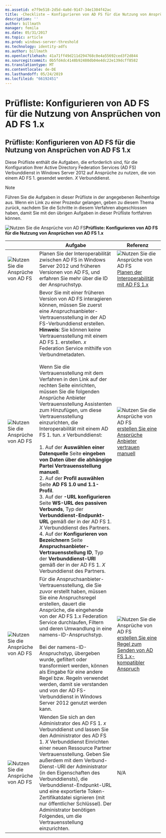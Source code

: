 ```yaml
---
ms.assetid: e7f9e518-2d5d-4a0d-9147-34e1304f42ac
title: -Checkliste – Konfigurieren von AD FS für die Nutzung von Ansprüchen von AD FS 1.x
description: ''
author: billmath
manager: femila
ms.date: 05/31/2017
ms.topic: article
ms.prod: windows-server-threshold
ms.technology: identity-adfs
ms.author: billmath
ms.openlocfilehash: 41a71ff49d211d294768c0e4a55692ced3f2d844
ms.sourcegitcommit: 0b5fd4dc4148b92480db04e4dc22e139dcff8582
ms.translationtype: MT
ms.contentlocale: de-DE
ms.lasthandoff: 05/24/2019
ms.locfileid: "66192451"
---
```

# <a name="checklist-configuring-ad-fs--to-consume-claims-from-ad-fs-1x"></a>Prüfliste: Konfigurieren von AD FS für die Nutzung von Ansprüchen von AD FS 1.x

  
## <a name="checklist-configuring-ad-fs-to-consume-claims-from-adfs1x"></a>Prüfliste: Konfigurieren von AD FS für die Nutzung von Ansprüchen von AD FS 1.x  
Diese Prüfliste enthält die Aufgaben, die erforderlich sind, für die Konfiguration Ihrer Active Directory Federation Services \(AD FS\) Verbunddienst in Windows Server 2012 auf Ansprüche zu nutzen, die von einem AD FS 1. gesendet werden. *X* Verbunddienst.  
  
> [!NOTE]  
> Führen Sie die Aufgaben in dieser Prüfliste in der angegebenen Reihenfolge aus. Wenn ein Link zu einer Prozedur gelangen, geben zu diesem Thema zurück, nachdem Sie die Schritte in diesem Verfahren abgeschlossen haben, damit Sie mit den übrigen Aufgaben in dieser Prüfliste fortfahren können.  
  
![Nutzen Sie die Ansprüche von AD FS](media/2b05dce3-938f-4168-9b8f-1f4398cbdb9b.gif)**Prüfliste: Konfigurieren von AD FS für die Nutzung von Ansprüchen von AD FS 1.x**  
  
||Aufgabe|Referenz|  
|-|--------|-------------|  
|![Nutzen Sie die Ansprüche von AD FS](media/icon_checkboxo.gif)|Planen Sie der Interoperabilität zwischen AD FS in Windows Server 2012 und früheren Versionen von AD FS, und erfahren Sie mehr über die ID der Anspruchstyp.|![Nutzen Sie die Ansprüche von AD FS](media/faa393df-4856-4431-9eda-4f4e5be72a90.gif)[Planen der Interoperabilität mit AD FS 1.x](https://technet.microsoft.com/library/ff678040.aspx)|  
|![Nutzen Sie die Ansprüche von AD FS](media/icon_checkboxo.gif)|Bevor Sie mit einer früheren Version von AD FS interagieren können, müssen Sie zuerst eine Anspruchsanbieter-Vertrauensstellung in der AD FS-Verbunddienst erstellen. **Hinweis**: Sie können keine Vertrauensstellung mit einem AD FS 1. erstellen. *x* Federation Service mithilfe von Verbundmetadaten.<br /><br />Wenn Sie die Vertrauensstellung mit dem Verfahren in den Link auf der rechten Seite einrichten, müssen Sie die folgenden Ansprüche Anbieter Vertrauensstellung Assistenten zum Hinzufügen, um diese Vertrauensstellung einzurichten, die Interoperabilität mit einem AD FS 1. tun. *x* Verbunddienst:<br /><br />1.  Auf der **Auswählen einer Datenquelle** Seite **eingeben von Daten über die abhängige Partei Vertrauensstellung manuell**.<br />2.  Auf der **Profil auswählen** Seite **AD FS 1.0 und 1.1-Profil**.<br />3.  Auf der **-URL konfigurieren** Seite **WS\-URL des passiven Verbunds**, Typ der **Verbunddienst-Endpunkt-URL** gemäß der in der AD FS 1. *X* Verbunddienst des Partners.<br />4.  Auf der **Konfigurieren von Bezeichnern** Seite **Anspruchsanbieter-Vertrauensstellung ID**, Typ der **Verbunddienst-URI** gemäß der in der AD FS 1. *X* Verbunddienst des Partners.|![Nutzen Sie die Ansprüche von AD FS](media/faa393df-4856-4431-9eda-4f4e5be72a90.gif)[erstellen Sie eine Ansprüche Anbieter vertrauen manuell](../../ad-fs/operations/Create-a-Claims-Provider-Trust.md)|  
|![Nutzen Sie die Ansprüche von AD FS](media/icon_checkboxo.gif)|Für die Anspruchsanbieter-Vertrauensstellung, die Sie zuvor erstellt haben, müssen Sie eine Anspruchsregel erstellen, dauert die Ansprüche, die eingehende von der AD FS 1.x Federation Service durchlaufen, Filtern und deren Umwandlung in eine namens-ID-Anspruchstyp.<br /><br />Bei der namens-ID-Anspruchstyp, übergeben wurde, gefiltert oder transformiert werden, können als Eingabe für eine andere Regel bzw. Regeln verwendet werden, damit sie verstanden und von der AD FS-Verbunddienst in Windows Server 2012 genutzt werden kann.|![Nutzen Sie die Ansprüche von AD FS](media/faa393df-4856-4431-9eda-4f4e5be72a90.gif)[erstellen Sie eine Regel zum Senden von AD FS 1.x-kompatibler Anspruch](../../ad-fs/operations/Create-a-Rule-to-Send-an-AD-FS-1x-Compatible-Claim.md)|  
|![Nutzen Sie die Ansprüche von AD FS](media/icon_checkboxo.gif)|Wenden Sie sich an den Administrator des AD FS 1. *x* Verbunddienst und lassen Sie den Administrator des AD FS 1. *X* Verbunddienst Einrichten einer neuen Ressource Partner Vertrauensstellung. Geben Sie außerdem mit dem Verbund-Dienst-URI der Administrator \(in den Eigenschaften des Verbunddiensts\), die Verbunddienst-Endpunkt-URL und eine exportierte Token\-Zertifikatdatei signieren \(mit nur öffentlicher Schlüssel\). Der Administrator benötigen Folgendes, um die Vertrauensstellung einzurichten.|N\/A|  
  

